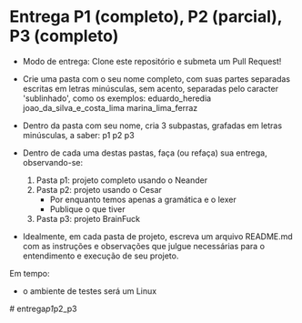 # Entrega P1 (completo), P2 (parcial), P3 (completo)

- Modo de entrega: Clone este repositório e submeta um Pull Request!

- Crie uma pasta com o seu nome completo, com suas partes separadas escritas em letras minúsculas, sem acento, separadas pelo caracter 'sublinhado', como os exemplos:
  eduardo_heredia
  joao_da_silva_e_costa_lima
  marina_lima_ferraz

- Dentro da pasta com seu nome, cria 3 subpastas, grafadas em letras minúsculas, a saber:
  p1
  p2
  p3

- Dentro de cada uma destas pastas, faça (ou refaça) sua entrega, observando-se:

  1. Pasta p1: projeto completo usando o Neander
  2. Pasta p2: projeto usando o Cesar
      - Por enquanto temos apenas a gramática e o lexer
      - Publique o que tiver
  4. Pasta p3: projeto BrainFuck

- Idealmente, em cada pasta de projeto, escreva um arquivo README.md com as instruções e observações que julgue necessárias para o entendimento e execução de seu projeto.

Em tempo:

- o ambiente de testes será um Linux 

#   e n t r e g a _ p 1 _ p 2 _ p 3  
 